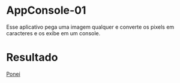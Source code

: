 # AppConsole-01

Esse aplicativo pega uma imagem qualquer e converte os pixels em caracteres e os exibe em um console.

# Resultado

[Ponei](https://user-images.githubusercontent.com/55207930/199339089-fd357fbc-8986-43f1-afdd-15b44d490dff.jpg)
